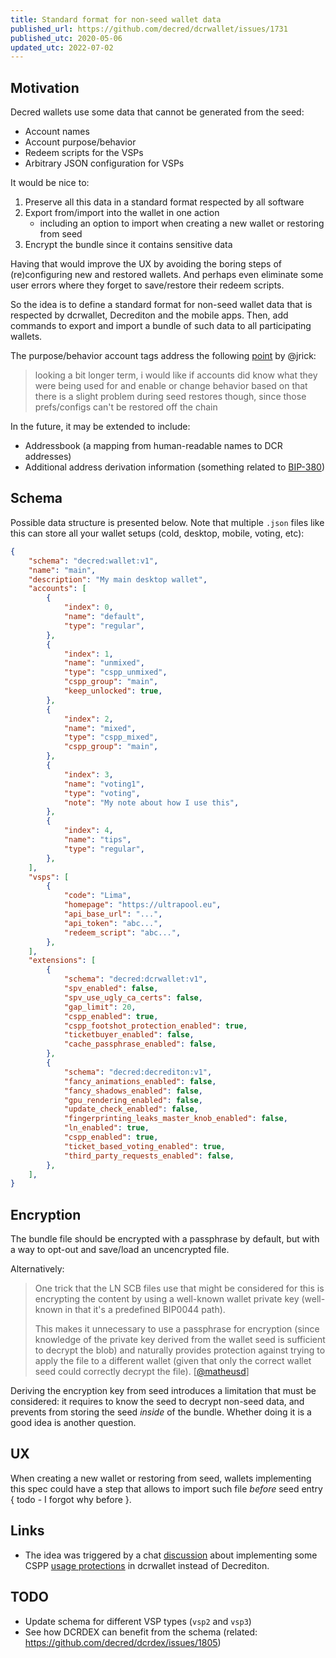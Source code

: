 ```yaml
---
title: Standard format for non-seed wallet data
published_url: https://github.com/decred/dcrwallet/issues/1731
published_utc: 2020-05-06
updated_utc: 2022-07-02
---
```


## Motivation

Decred wallets use some data that cannot be generated from the seed:

- Account names
- Account purpose/behavior
- Redeem scripts for the VSPs
- Arbitrary JSON configuration for VSPs

It would be nice to:

1. Preserve all this data in a standard format respected by all software
2. Export from/import into the wallet in one action
   - including an option to import when creating a new wallet or restoring from seed
3. Encrypt the bundle since it contains sensitive data

Having that would improve the UX by avoiding the boring steps of (re)configuring new and restored wallets. And perhaps even eliminate some user errors where they forget to save/restore their redeem scripts.

So the idea is to define a standard format for non-seed wallet data that is respected by dcrwallet, Decrediton and the mobile apps. Then, add commands to export and import a bundle of such data to all participating wallets.

The purpose/behavior account tags address the following [point](https://matrix.to/#/!HEeJkbPRpAqgAwhXWO:decred.org/$1588686448154Uglpx:zettaport.com) by @jrick:

> looking a bit longer term, i would like if accounts did know what they were being used for and enable or change behavior based on that  
> there is a slight problem during seed restores though, since those prefs/configs can't be restored off the chain

In the future, it may be extended to include:

- Addressbook (a mapping from human-readable names to DCR addresses)
- Additional address derivation information (something related to [BIP-380](https://github.com/bitcoin/bips/blob/master/bip-0380.mediawiki))


## Schema

Possible data structure is presented below. Note that multiple `.json` files like this can store all your wallet setups (cold, desktop, mobile, voting, etc):

```json
{
    "schema": "decred:wallet:v1",
    "name": "main",
    "description": "My main desktop wallet",
    "accounts": [
        {
            "index": 0,
            "name": "default",
            "type": "regular",
        },
        {
            "index": 1,
            "name": "unmixed",
            "type": "cspp_unmixed",
            "cspp_group": "main",
            "keep_unlocked": true,
        },
        {
            "index": 2,
            "name": "mixed",
            "type": "cspp_mixed",
            "cspp_group": "main",
        },
        {
            "index": 3,
            "name": "voting1",
            "type": "voting",
            "note": "My note about how I use this",
        },
        {
            "index": 4,
            "name": "tips",
            "type": "regular",
        },
    ],
    "vsps": [
        {
            "code": "Lima",
            "homepage": "https://ultrapool.eu",
            "api_base_url": "...",
            "api_token": "abc...",
            "redeem_script": "abc...",
        },
    ],
    "extensions": [
        {
            "schema": "decred:dcrwallet:v1",
            "spv_enabled": false,
            "spv_use_ugly_ca_certs": false,
            "gap_limit": 20,
            "cspp_enabled": true,
            "cspp_footshot_protection_enabled": true,
            "ticketbuyer_enabled": false,
            "cache_passphrase_enabled": false,
        },
        {
            "schema": "decred:decrediton:v1",
            "fancy_animations_enabled": false,
            "fancy_shadows_enabled": false,
            "gpu_rendering_enabled": false,
            "update_check_enabled": false,
            "fingerprinting_leaks_master_knob_enabled": false,
            "ln_enabled": true,
            "cspp_enabled": true,
            "ticket_based_voting_enabled": true,
            "third_party_requests_enabled": false,
        },
    ],
}
```


## Encryption

The bundle file should be encrypted with a passphrase by default, but with a way to opt-out and save/load an uncencrypted file.

Alternatively:

> One trick that the LN SCB files use that might be considered for this is encrypting the content by using a well-known wallet private key (well-known in that it's a predefined BIP0044 path).
> 
> This makes it unnecessary to use a passphrase for encryption (since knowledge of the private key derived from the wallet seed is sufficient to decrypt the blob) and naturally provides protection against trying to apply the file to a different wallet (given that only the correct wallet seed could correctly decrypt the file). \[[@matheusd](https://github.com/decred/dcrwallet/issues/1731#issuecomment-654221219)\]

Deriving the encryption key from seed introduces a limitation that must be considered: it requires to know the seed to decrypt non-seed data, and prevents from storing the seed *inside* of the bundle. Whether doing it is a good idea is another question.


## UX

When creating a new wallet or restoring from seed, wallets implementing this spec could have a step that allows to import such file *before* seed entry { todo - I forgot why before }.


## Links

- The idea was triggered by a chat [discussion](https://matrix.to/#/!HEeJkbPRpAqgAwhXWO:decred.org/$158868620225028cNQGe:decred.org) about implementing some CSPP [usage protections](https://github.com/decred/decrediton/issues/2455#issuecomment-623544042) in dcrwallet instead of Decrediton.


## TODO

- Update schema for different VSP types (`vsp2` and `vsp3`)
- See how DCRDEX can benefit from the schema (related: https://github.com/decred/dcrdex/issues/1805)
